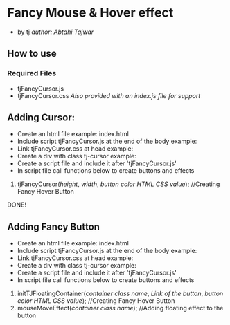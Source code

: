 # Fancy Mouse & Hover effect 
- by tj
*author: Abtahi Tajwar*

## How to use
### Required Files
- tjFancyCursor.js
- tjFancyCursor.css
*Also provided with an index.js file for support*
## Adding Cursor:
- Create an html file example: index.html
- Include script tjFancyCursor.js at the end of the body example: <script src="tjFancyCursor.js"></script>
- Link tjFancyCursor.css at head example: <link rel="stylesheet" href="tjFancyCursor.css">
- Create a div with class tj-cursor example: <div class="tj-cursor"></div>
- Create a script file and include it after 'tjFancyCursor.js'
- In script file call functions below to create buttons and effects
 1. tjFancyCursor(*height*, *width*, *button color HTML CSS value*); //Creating Fancy Hover Button

DONE!

## Adding Fancy Button
- Create an html file example: index.html
- Include script tjFancyCursor.js at the end of the body example: <script src="tjFancyCursor.js"></script>
- Link tjFancyCursor.css at head example: <link rel="stylesheet" href="tjFancyCursor.css">
- Create a div with class tj-cursor example: <div class="classname"></div>
- Create a script file and include it after 'tjFancyCursor.js'
- In script file call functions below to create buttons and effects
 1. initTJFloatingContainer(*container class name*, *Link of the button*, *button color HTML CSS value*); //Creating Fancy Hover Button
 2. mouseMoveEffect(*container class name*);  //Adding floating effect to the button
